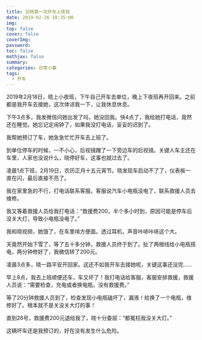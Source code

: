 ```yaml
---
title: 记晓第一次开车上夜班
date: 2019-02-26 10:35:00
img: 
top: false
cover: false
coverImg: 
password: 
toc: false
mathjax: false
summary: 
categories: 日常小事
tags:
  - 开车
---
```


2019年2月18日，晓上小夜班，下午自己开车去单位，晚上下夜班再开回来。之前都是我开车去接她，这次体谅我一下，让我休息休息。

下午3点多，我发微信问她出发了吗，她没回我。快4点了，我给她打电话，竟然还在睡觉。她忘记定闹钟了，如果我没打电话，妥妥的迟到了。

我帮她预订了车，她急急忙忙开车去上班了。

到单位停车的时候，一不小心，后视镜蹭了一下旁边车的后视镜。关键人车主还在车里，人家也没说什么，晓停好车，这事也就过去了。

凌晨1点下班，2月19日，农历正月十五元宵节。晓发现车启动不了了，仪表板一直在闪，最后直接不亮了。

我在家里急的不行，打电话联系客服。客服说汽车小电瓶没电了，联系救援人员去维修。

我又等着救援人员给我打电话：“救援费200，半个多小时到，原因可能是停车后没关大灯，导致小电瓶没电了。”

我和晓视频，她饿了，在车里啃方便面。透过耳机，声音咔哧咔哧这个大。

天竟然开始下雪了，等了五十多分钟，救援人员终于到了。扯了两根线给小电瓶搭电，两分钟修好了，我微信转了200元。

凌晨3点多，晓一路平安开回家。这还不如我开车去接她呢，关键这事还没完……

早上8点，我去上班顺便还车，车又坏了！我打电话给客服，客服安排救援，救援人员说：“需要检查，充电或者换电瓶，没有救援费。”

等了20分钟救援人员到了，检查发现小电瓶磕坏了，漏液！给换了一个电瓶，维修好了。根本就不是关没关大灯的事！

直到26号，救援费200元退给我了，晓十分委屈：“都冤枉我没关大灯。”

这辆坏车还是我预订的，好在没有发生什么危险。

